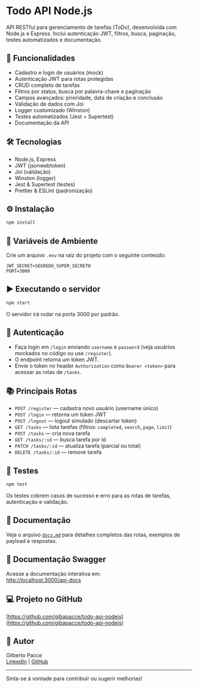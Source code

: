 # Todo API Node.js

API RESTful para gerenciamento de tarefas (ToDo), desenvolvida com Node.js e Express. Inclui autenticação JWT, filtros, busca, paginação, testes automatizados e documentação.

## 🚀 Funcionalidades

- Cadastro e login de usuários (mock)
- Autenticação JWT para rotas protegidas
- CRUD completo de tarefas
- Filtros por status, busca por palavra-chave e paginação
- Campos avançados: prioridade, data de criação e conclusão
- Validação de dados com Joi
- Logger customizado (Winston)
- Testes automatizados (Jest + Supertest)
- Documentação da API

## 🛠️ Tecnologias

- Node.js, Express
- JWT (jsonwebtoken)
- Joi (validação)
- Winston (logger)
- Jest & Supertest (testes)
- Prettier & ESLint (padronização)

## ⚙️ Instalação

```bash
npm install
```

## 🔐 Variáveis de Ambiente

Crie um arquivo `.env` na raiz do projeto com o seguinte conteúdo:

```
JWT_SECRET=SEGREDO_SUPER_SECRETO
PORT=3000
```

## ▶️ Executando o servidor

```bash
npm start
```
O servidor irá rodar na porta 3000 por padrão.

## 🔑 Autenticação

- Faça login em `/login` enviando `username` e `password` (veja usuários mockados no código ou use `/register`).
- O endpoint retorna um token JWT.
- Envie o token no header `Authorization` como `Bearer <token>` para acessar as rotas de `/tasks`.

## 📚 Principais Rotas

- `POST /register` — cadastra novo usuário (username único)
- `POST /login` — retorna um token JWT
- `POST /logout` — logout simulado (descartar token)
- `GET /tasks` — lista tarefas (filtros: `completed`, `search`, `page`, `limit`)
- `POST /tasks` — cria nova tarefa
- `GET /tasks/:id` — busca tarefa por id
- `PATCH /tasks/:id` — atualiza tarefa (parcial ou total)
- `DELETE /tasks/:id` — remove tarefa

## 🧪 Testes

```bash
npm test
```
Os testes cobrem casos de sucesso e erro para as rotas de tarefas, autenticação e validação.

## 📄 Documentação

Veja o arquivo [`docs.md`](./docs.md) para detalhes completos das rotas, exemplos de payload e respostas.

## 📄 Documentação Swagger

Acesse a documentação interativa em:  
[http://localhost:3000/api-docs](http://localhost:3000/api-docs)

## 💻 Projeto no GitHub

[https://github.com/gibapacce/todo-api-nodejs](https://github.com/gibapacce/todo-api-nodejs)

## 👤 Autor

Gilberto Pacce  
[LinkedIn](https://www.linkedin.com/in/gilberto-pacce) | [GitHub](https://github.com/gibapacce)

---

Sinta-se à vontade para contribuir ou sugerir melhorias!

